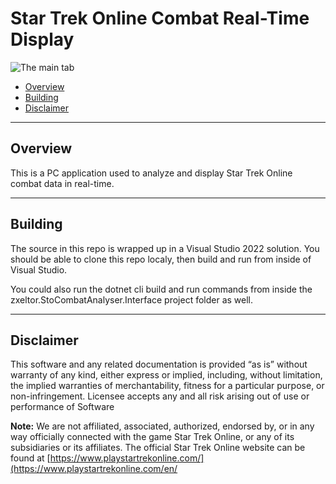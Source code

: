 # Star Trek Online Combat Real-Time Display

![The main tab](zxeltor.StoCombat.Realtime/Images/sto-realtime-128.png)

* [Overview](#overview)
* [Building](#building)
* [Disclaimer](#disclaimer)

---
## Overview
This is a PC application used to analyze and display Star Trek Online combat data in real-time.

---
## Building
The source in this repo is wrapped up in a Visual Studio 2022 solution. You should be able to clone this repo localy, then build and run from inside of Visual Studio.

You could also run the dotnet cli build and run commands from inside the zxeltor.StoCombatAnalyser.Interface project folder as well.

---

## Disclaimer
This software and any related documentation is provided “as is” without warranty of any kind, either express or implied, including, without limitation, the implied warranties of merchantability, fitness for a particular purpose, or non-infringement. Licensee accepts any and all risk arising out of use or performance of Software

**Note:** We are not affiliated, associated, authorized, endorsed by, or in any way officially connected with the game Star Trek Online, or any of its subsidiaries or its affiliates. The official Star Trek Online website can be found at [https://www.playstartrekonline.com/](https://www.playstartrekonline.com/en/
